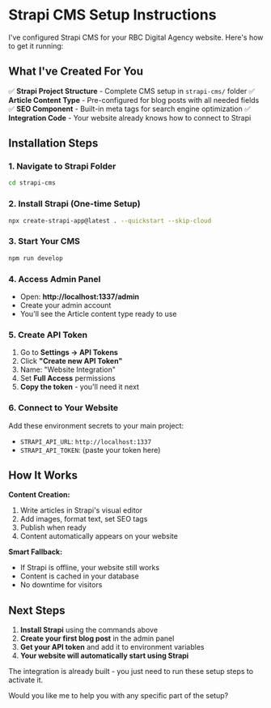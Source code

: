 # Strapi CMS Setup Instructions

I've configured Strapi CMS for your RBC Digital Agency website. Here's how to get it running:

## What I've Created For You

✅ **Strapi Project Structure** - Complete CMS setup in `strapi-cms/` folder
✅ **Article Content Type** - Pre-configured for blog posts with all needed fields
✅ **SEO Component** - Built-in meta tags for search engine optimization
✅ **Integration Code** - Your website already knows how to connect to Strapi

## Installation Steps

### 1. Navigate to Strapi Folder
```bash
cd strapi-cms
```

### 2. Install Strapi (One-time Setup)
```bash
npx create-strapi-app@latest . --quickstart --skip-cloud
```

### 3. Start Your CMS
```bash
npm run develop
```

### 4. Access Admin Panel
- Open: **http://localhost:1337/admin**
- Create your admin account
- You'll see the Article content type ready to use

### 5. Create API Token
1. Go to **Settings → API Tokens**
2. Click **"Create new API Token"**
3. Name: "Website Integration"
4. Set **Full Access** permissions
5. **Copy the token** - you'll need it next

### 6. Connect to Your Website
Add these environment secrets to your main project:
- `STRAPI_API_URL`: `http://localhost:1337`
- `STRAPI_API_TOKEN`: (paste your token here)

## How It Works

**Content Creation:**
1. Write articles in Strapi's visual editor
2. Add images, format text, set SEO tags
3. Publish when ready
4. Content automatically appears on your website

**Smart Fallback:**
- If Strapi is offline, your website still works
- Content is cached in your database
- No downtime for visitors

## Next Steps

1. **Install Strapi** using the commands above
2. **Create your first blog post** in the admin panel
3. **Get your API token** and add it to environment variables
4. **Your website will automatically start using Strapi**

The integration is already built - you just need to run these setup steps to activate it.

Would you like me to help you with any specific part of the setup?